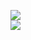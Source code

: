 [![](https://img.shields.io/badge/Made%20With-Github%20Spray-lightgrey.svg?style=for-the-badge&logo=github)](https://github.com/Annihil/github-spray#12201)  
[![](https://i.imgur.com/2DrTn0Z.gif)](https://github.com/Annihil/github-spray)